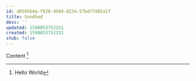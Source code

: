 ```yaml
---
id: d050564a-f928-450d-8234-57bd77d85a1f
title: Sundhed
desc: ''
updated: 1598853752331
created: 1598853752331
stub: false
---
```


Content [^1]

[^1]: Hello World
